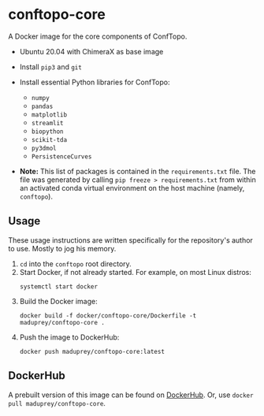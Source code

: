 # conftopo-core
A Docker image for the core components of ConfTopo.

* Ubuntu 20.04 with ChimeraX as base image
* Install `pip3` and `git`
* Install essential Python libraries for ConfTopo:
	* `numpy `
	* `pandas`
	* `matplotlib`
	* `streamlit`
	* `biopython`
	* `scikit-tda`
	* `py3dmol`
	* `PersistenceCurves`

* **Note:** This list of packages is contained in the `requirements.txt` file. The file was generated by calling `pip freeze > requirements.txt` from within an activated conda virtual environment on the host machine (namely, `conftopo`).

## Usage
These usage instructions are written specifically for the repository's author to use. Mostly to jog his memory.

1. `cd` into the `conftopo` root directory.
1. Start Docker, if not already started. For example, on most Linux distros:
	```
	systemctl start docker
	```
1. Build the Docker image: 
	```
	docker build -f docker/conftopo-core/Dockerfile -t maduprey/conftopo-core .
	```
1. Push the image to DockerHub:
	```
	docker push maduprey/conftopo-core:latest
	```

## DockerHub
A prebuilt version of this image can be found on [DockerHub](https://hub.docker.com/repository/docker/maduprey/conftopo-core). Or, use `docker pull maduprey/conftopo-core`.

